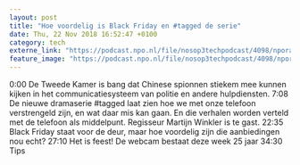```yaml
---
layout: post
title: "Hoe voordelig is Black Friday en #tagged de serie"
date: Thu, 22 Nov 2018 16:52:47 +0100
category: tech
externe_link: "https://podcast.npo.nl/file/nosop3techpodcast/4098/nporadio1_nosop3techpodcast_20181122_hoe-voordelig-is-black-friday-en-tagged-de-serie.mp3"
feature_image: "https://podcast.npo.nl/file/nosop3techpodcast/4098/nporadio1_nosop3techpodcast_20181122_hoe-voordelig-is-black-friday-en-tagged-de-serie.mp3"
---
```


0:00 De Tweede Kamer is bang dat Chinese spionnen stiekem mee kunnen kijken in het communicatiesysteem van politie en andere hulpdiensten.
7:08 De nieuwe dramaserie #tagged laat zien hoe we met onze telefoon verstrengeld zijn, en wat daar mis kan gaan. En die verhalen worden verteld met de telefoon als middelpunt. Regisseur Martijn Winkler is te gast.
22:35 Black Friday staat voor de deur, maar hoe voordelig zijn die aanbiedingen nou echt?
27:10 Het is feest! De webcam bestaat deze week 25 jaar
34:30 Tips<img src="http://feeds.feedburner.com/~r/nosop3-tech-podcast/~4/a4MpPtLnJzM" height="1" width="1" alt=""/>
